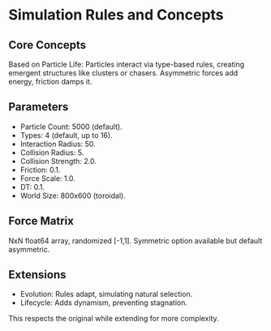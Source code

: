 # Simulation Rules and Concepts

## Core Concepts
Based on Particle Life: Particles interact via type-based rules, creating emergent structures like clusters or chasers. Asymmetric forces add energy, friction damps it.

## Parameters
- Particle Count: 5000 (default).
- Types: 4 (default, up to 16).
- Interaction Radius: 50.
- Collision Radius: 5.
- Collision Strength: 2.0.
- Friction: 0.1.
- Force Scale: 1.0.
- DT: 0.1.
- World Size: 800x600 (toroidal).

## Force Matrix
NxN float64 array, randomized [-1,1]. Symmetric option available but default asymmetric.

## Extensions
- Evolution: Rules adapt, simulating natural selection.
- Lifecycle: Adds dynamism, preventing stagnation.

This respects the original while extending for more complexity.